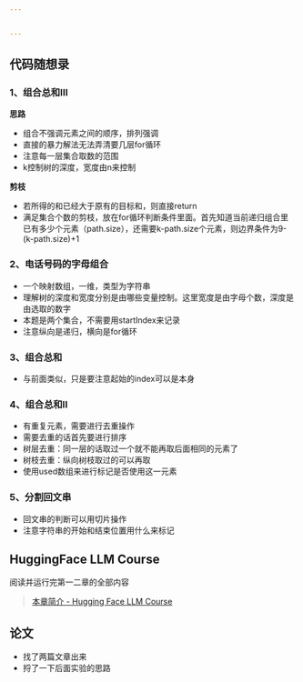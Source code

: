 ```yaml
---


---
```


<h2 id="代码随想录">代码随想录</h2>
<h3 id="、组合总和iii">1、组合总和III</h3>
<p><strong>思路</strong></p>
<ul>
<li>组合不强调元素之间的顺序，排列强调</li>
<li>直接的暴力解法无法弄清要几层for循环</li>
<li>注意每一层集合取数的范围</li>
<li>k控制树的深度，宽度由n来控制</li>
</ul>
<p><strong>剪枝</strong></p>
<ul>
<li>若所得的和已经大于原有的目标和，则直接return</li>
<li>满足集合个数的剪枝，放在for循环判断条件里面。首先知道当前递归组合里已有多少个元素（path.size），还需要k-path.size个元素，则边界条件为9-(k-path.size)+1</li>
</ul>
<h3 id="、电话号码的字母组合">2、电话号码的字母组合</h3>
<ul>
<li>一个映射数组，一维，类型为字符串</li>
<li>理解树的深度和宽度分别是由哪些变量控制。这里宽度是由字母个数，深度是由选取的数字</li>
<li>本题是两个集合，不需要用startIndex来记录</li>
<li>注意纵向是递归，横向是for循环</li>
</ul>
<h3 id="、组合总和">3、组合总和</h3>
<ul>
<li>与前面类似，只是要注意起始的index可以是本身</li>
</ul>
<h3 id="、组合总和ii">4、组合总和II</h3>
<ul>
<li>有重复元素，需要进行去重操作</li>
<li>需要去重的话首先要进行排序</li>
<li>树层去重：同一层的话取过一个就不能再取后面相同的元素了</li>
<li>树枝去重：纵向树枝取过的可以再取</li>
<li>使用used数组来进行标记是否使用这一元素</li>
</ul>
<h3 id="、分割回文串">5、分割回文串</h3>
<ul>
<li>回文串的判断可以用切片操作</li>
<li>注意字符串的开始和结束位置用什么来标记</li>
</ul>
<h2 id="huggingface-llm-course">HuggingFace LLM Course</h2>
<p>阅读并运行完第一二章的全部内容</p>
<blockquote>
<p><a href="https://huggingface.co/learn/llm-course/zh-CN/chapter3/1">本章简介 - Hugging Face LLM Course</a></p>
</blockquote>
<h2 id="论文">论文</h2>
<ul>
<li>找了两篇文章出来</li>
<li>捋了一下后面实验的思路</li>
</ul>

